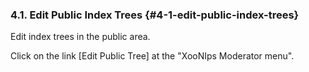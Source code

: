 ### 4.1. Edit Public Index Trees {#4-1-edit-public-index-trees}

Edit index trees in the public area.

Click on the link [Edit Public Tree] at the &quot;XooNIps Moderator menu&quot;.
